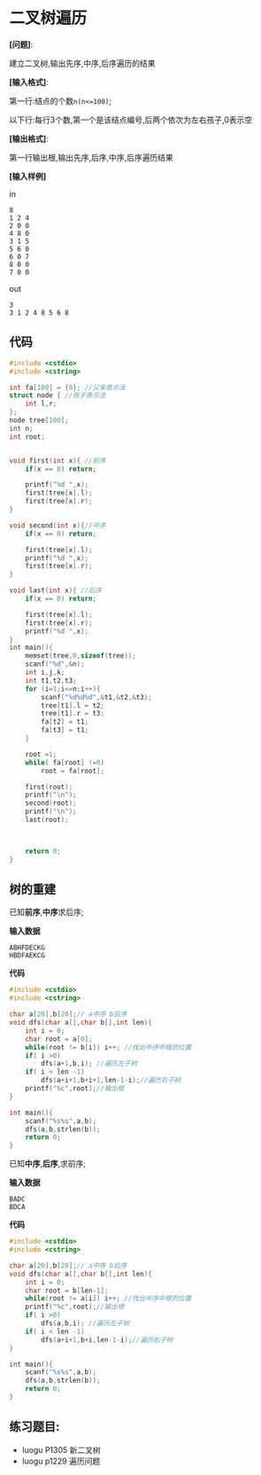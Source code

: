 # 二叉树遍历

**[问题]**:

建立二叉树,输出先序,中序,后序遍历的结果

**[输入格式]**:

第一行:结点的个数`n(n<=100)`;

以下行:每行3个数,第一个是该结点编号,后两个依次为左右孩子,0表示空

**[输出格式]**:

第一行输出根,输出先序,后序,中序,后序遍历结果

**[输入样例]**

in

```
8
1 2 4
2 0 0
4 8 0
3 1 5
5 6 0
6 0 7
8 0 0
7 0 0
```
out

```
3
3 1 2 4 8 5 6 8
```


## 代码


```c
#include <cstdio>
#include <cstring>

int fa[100] = {0}; //父亲表示法
struct node { //孩子表示法
    int l,r;
};
node tree[100];
int n;
int root;


void first(int x){ //前序
    if(x == 0) return;

    printf("%d ",x);
    first(tree[x].l);
    first(tree[x].r);
}

void second(int x){//中序
    if(x == 0) return;

    first(tree[x].l);
    printf("%d ",x);
    first(tree[x].r);
}

void last(int x){ //后序
    if(x == 0) return;

    first(tree[x].l);
    first(tree[x].r);
    printf("%d ",x);
}
int main(){
    memset(tree,0,sizeof(tree));
    scanf("%d",&n);
    int i,j,k;
    int t1,t2,t3;
    for (i=1;i<=n;i++){
        scanf("%d%d%d",&t1,&t2,&t3);
        tree[t1].l = t2;
        tree[t1].r = t3;
        fa[t2] = t1;
        fa[t3] = t1;
    }

    root =1;
    while( fa[root] !=0) 
        root = fa[root];

    first(root);
    printf("\n");
    second(root);
    printf("\n");
    last(root);



    return 0;
}
```


## 树的重建

已知**前序**,**中序**求后序;


**输入数据**

```
ABHFDECKG
HBDFAEKCG
```


**代码**

```c
#include <cstdio>
#include <cstring>

char a[20],b[20];// a中序 b后序
void dfs(char a[],char b[],int len){
    int i = 0;
    char root = a[0];
    while(root != b[i]) i++; //找出中序中根的位置
    if( i >0) 
        dfs(a+1,b,i); //遍历左子树
    if( i < len -1) 
        dfs(a+i+1,b+i+1,len-1-i);//遍历右子树
    printf("%c",root);//输出根
}

int main(){
    scanf("%s%s",a,b);
    dfs(a,b,strlen(b));
    return 0;
}
```




已知**中序**,**后序**,求前序;

**输入数据**

```
BADC
BDCA
```

**代码**

```c
#include <cstdio>
#include <cstring>

char a[20],b[20];// a中序 b后序
void dfs(char a[],char b[],int len){
    int i = 0;
    char root = b[len-1];
    while(root != a[i]) i++; //找出中序中根的位置
    printf("%c",root);//输出根
    if( i >0) 
        dfs(a,b,i); //遍历左子树
    if( i < len -1) 
        dfs(a+i+1,b+i,len-1-i);//遍历右子树
}

int main(){
    scanf("%s%s",a,b);
    dfs(a,b,strlen(b));
    return 0;
}
```

## 练习题目:

 - luogu P1305 新二叉树
 - luogu p1229 遍历问题

